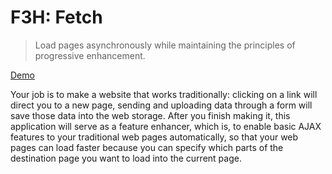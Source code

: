 F3H: Fetch
==========

> Load pages asynchronously while maintaining the principles of progressive enhancement.

[Demo](https://taufik-nurrohman.github.io/f3h)

Your job is to make a website that works traditionally: clicking on a link will direct you to a new page, sending and uploading data through a form will save those data into the web storage. After you finish making it, this application will serve as a feature enhancer, which is, to enable basic AJAX features to your traditional web pages automatically, so that your web pages can load faster because you can specify which parts of the destination page you want to load into the current page.

